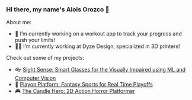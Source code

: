 ### Hi there, my name's Alois Orozco 👋

About me:

- 🔭 I’m currently working on a workout app to track your progress and push your limits!
- 🧑‍🎓 I’m currently working at Dyze Design, specialized in 3D printers!

Check out some of my projects:

- 👓 [Sight Sense: Smart Glasses for the Visually Impaired using ML and Computer Vision](https://github.com/aloisorozco/Sight-Sense)
- 🏀 [Playon Platform: Fantasy Sports for Real Time Playoffs](https://github.com/aloisorozco/PlayOn-Platform)
- 🎮 [The Candle Hero: 2D Action Horror Platformer](https://github.com/aloisorozco/The-Candle-Hero)
